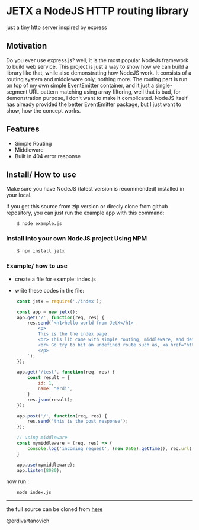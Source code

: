 # JETX a NodeJS HTTP routing library

just a tiny http server inspired by express

## Motivation

Do you ever use express.js? well, it is the most popular NodeJs framework to build web service. This project is just a way to show how we can build a library like that, while also demonstrating how NodeJS work. It consists of a routing system and middleware only, nothing more. The routing part is run on top of my own simple EventEmitter container, and it just a single-segment URL pattern matching using array filtering, well that is bad, for demonstration purpose, I don't want to make it complicated. NodeJS itself has already provided the better EventEmitter package, but I just want to show, how the concept works.

## Features

- Simple Routing
- Middleware
- Built in 404 error response

## Install/ How to use

Make sure you have NodeJS (latest version is recommended) installed in your local.

If you get this source from zip version or direcly clone from github repository, you can just run the example app with this command:

```
    $ node example.js
```

### Install into your own NodeJS project Using NPM

```sh
    $ npm install jetx
```

### Example/ how to use

- create a file for example: index.js

- write these codes in the file:

```js
    const jetx = require('./index');

    const app = new jetx();
    app.get('/', function(req, res) {
        res.send(`<h1>hello world from JetX</h1>
            <p>
            This is the the index page.
            <br> This lib came with simple routing, middleware, and default 404 error page.
            <br> Go try to hit an undefined route such as, <a href="http://localhost:8080/xxx">here</a>
            </p>
        `);
    });

    app.get('/test', function(req, res) {
        const result = {
            id: 1,
            name: "erdi",
        }
        res.json(result);
    });

    app.post('/', function(req, res) {
        res.send('this is the post response');
    });

    // using middleware
    const mymiddleware = (req, res) => {
        console.log('incoming request', (new Date).getTime(), req.url)
    }

    app.use(mymiddleware);
    app.listen(8080);
```

now run :

```sh
    node index.js
```

<hr> 

the full source can be cloned from [here](https://github.com/erdivartanovich/jetx)

@erdivartanovich

